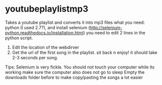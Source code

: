 # youtubeplaylistmp3
Takes a youtube playlist and converts it into mp3 files
what you need:
python (I used 2.7?), and install selenium (http://selenium-python.readthedocs.io/installation.html)
you need to edit 2 lines in the python script.
1. Edit the location of the webdirver
2. Get the url of the first song in the playlist.
sit back n enjoy! it should take 2-3 seconds per song.

Tips:
Selenium is very fickle. You should not touch your computer while its working
make sure the computer also does not go to sleep
Empty the downloads folder before to make copy/pasting the songs a lot easier 

